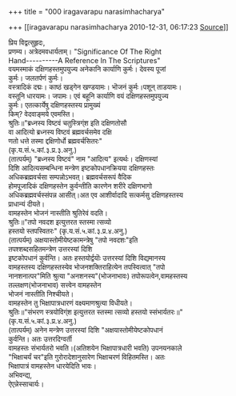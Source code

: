 +++
title = "000 iragavarapu narasimhacharya"

+++
[[iragavarapu narasimhacharya	2010-12-31, 06:17:23 [Source](https://groups.google.com/g/bvparishat/c/iXBAXKijoxY)]]



प्रिय विद्वत्सुहृदः,  
प्रणम्य। अत्रेदमवधार्यताम्। "Significance Of The Right  
Hand----------A Reference In The Scriptures"  
वयमस्माकं दक्षिणहस्तमुपयुज्य अनेकानि कार्याणि कुर्मः। देवस्य पूजां  
कुर्मः। जलतर्पणं कुर्मः।  
वस्त्रादिकं दद्मः। काष्ठं खड्गेन खण्डयामः। भॊजनं कुर्मः।पशून् ताडयामः।  
वस्तूनि धारयामः। जपामः। एवं बहूनि कार्याणि वयं दक्षिणहस्तमुपयुज्य  
कुर्मः। एतत्कार्येषु दक्षिणहस्तस्य प्रामुख्यं  
किम्? वेदवाङ्मये एवमस्ति।  
श्रुतिः॥"ब्रध्नस्य विष्टवं चतुस्त्रिग्ंश इति दक्षिणतोसौ  
वा आदित्यो ब्रध्नस्य विष्टवं ब्रह्मवर्चसमेव दक्षि  
णतो धत्ते तस्मा द्दक्षिणोर्धो ब्रह्मवर्चसितरः"  
(कृ.य.सं.५.कां.३.प्र.३.अनु.)  
(तात्पर्यम्) "ब्रध्नस्य विष्टवं" नाम "आदित्य" इत्यर्थः। दक्षिणस्यां  
दिशि आदित्यसम्बन्धिना मन्त्रेण इष्टकोपधानक्रियया दक्षिणहस्तः  
अधिकब्रह्मवर्चसा सम्पन्नोऽभवत्। ब्रह्मवर्चसरूपं वैदिक  
होमपूजादिकं दक्षिणहस्तेन कुर्वन्तीति कारणेन शरीरे दक्षिणभागो  
अधिकब्रह्मवर्चस्संपन्न आसीत्।अत एव आशीर्वादादि सत्कर्मसु दक्षिणहस्तस्य  
प्राधान्यं दीयते।  
वामहस्तेन भोजनं नास्तीति श्रुतिरेवं वदति।  
श्रुतिः॥"तपो नवदश इत्युत्तरत स्तस्मा त्सव्यो  
हस्तयो स्तपस्वितरः" (कृ.य.सं.५.कां.३.प्र.४.अनु.)  
(तात्पर्यम्) अक्षयास्तोमीयेष्टकामन्त्रेषु "तपो नवदशः"इति  
तपश्शब्दसहितमन्त्रेण उत्तरस्यां दिशि  
इष्टकोपधानं कुर्वन्ति। अतः हस्तयोर्द्वयॊः उत्तरस्यां दिशि विद्यमानस्य  
वामहस्तस्य दक्षिणहस्तस्येव भोजनशक्तिराहित्येन तपस्वित्वात् "तपो  
नानशनात्पर"मिति श्रुत्या "अनशनस्य"(भोजनाभावः) तपोरूपत्वेन,वामहस्तस्य  
तल्लक्षण(भोजनाभाव) सत्त्वेन वामहस्तेन  
भोजनं नास्तीति निश्चीयते।  
वामहस्तेन तु भिक्षापात्रधारणं वक्ष्यमाणश्रुत्या विधीयते।  
श्रुतिः॥"संभरण स्त्रयोविग्ंश इत्युत्तरत स्तस्मा त्सव्यो हस्तयो स्संभार्यतरः॥"  
(कृ.य.सं.५.कां.३.प्र.४.अनु.)  
(तात्पर्यम्) अनेन मन्त्रेण उत्तरस्यां दिशि "अक्षयास्तोमीयेष्टकोपधानं  
कुर्वन्ति। अतः उत्तरदिग्वर्ती  
वामहस्तः संभार्यतरो भवति।(अतिशयेन भिक्षापात्रधारी भवति) उपनयनकाले  
"भिक्षाचर्यं चर"इति गुरोरादेशानुसारेण भिक्षाचरणं विहितमस्ति। अतः  
भिक्षापात्रं वामहस्तेन धारयेदिति भावः।  
अभिवन्द्य,  
ऐएन्नेस्साचार्यः।  


